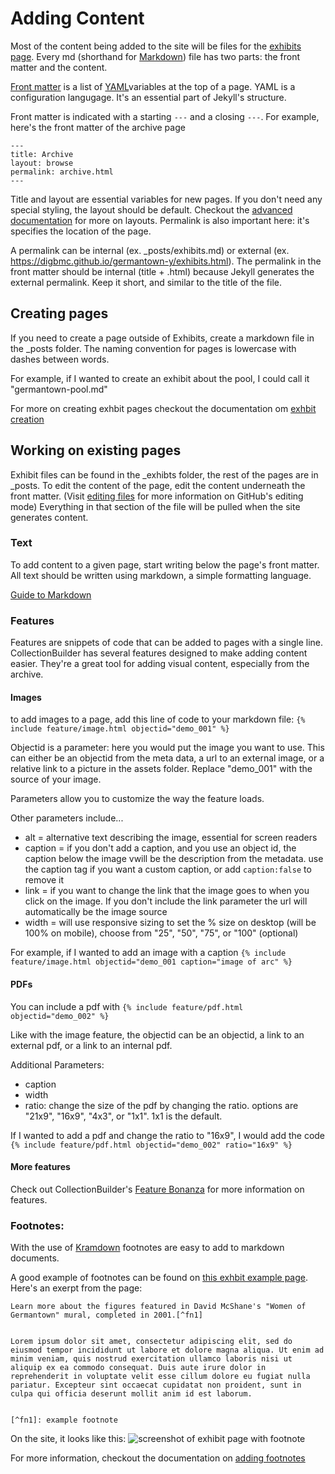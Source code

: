 
# Adding Content
Most of the content being added to the site will be files for the [exhibits page](../pages/exhibits.md). Every md (shorthand for [Markdown](https://www.markdownguide.org/getting-started/)) file has two parts: the front matter and the content.


[Front matter](https://jekyllrb.com/docs/front-matter/) is a list of [YAML](https://yaml.org/)variables at the top of a page. YAML is a configuration langugage. It's an essential part of Jekyll's structure.


Front matter is indicated with a starting `---` and a closing `---`. For example, here's the front matter of the archive page
```
---
title: Archive
layout: browse
permalink: archive.html
---
```


Title and layout are essential variables for new pages. If you don't need any special styling, the layout should be default. Checkout the [advanced documentation](advanced.md) for more on layouts. Permalink is also important here: it's specifies the location of the page.

A permalink can be internal (ex. _posts/exhibits.md) or external (ex. https://digbmc.github.io/germantown-y/exhibits.html). The permalink in the front matter should be internal (title + .html) because Jekyll generates the external permalink. Keep it short, and similar to the title of the file.


## Creating pages
If you need to create a page outside of Exhibits, create a markdown file in the _posts folder. The naming convention for pages is lowercase with dashes between words. <!-- I would provide an example of those naming conventions -->

<!--  add a line like "To learn how to edit pages inside of exhibits, check out [exhibit creation documentation](exhbit-creation.md). " -->

For example, if I wanted to create an exhibit about the pool, I could call it "germantown-pool.md"

For more on creating exhbit pages checkout the documentation om [exhbit creation](exhbit-creation.md)

## Working on existing pages
Exhibit files can be found in the _exhibts folder, the rest of the pages are in _posts. To edit the content of the page, edit the content underneath the front matter. (Visit [editing files](https://docs.github.com/en/repositories/working-with-files/managing-files/editing-files) for more information on GitHub's editing mode) Everything in that section of the file will be pulled when the site generates content.



### Text
To add content to a given page, start writing below the page's front matter. All text should be written using markdown, a simple formatting language.


[Guide to Markdown](https://www.markdownguide.org/basic-syntax/)



### Features
Features are snippets of code that can be added to pages with a single line. CollectionBuilder has several features designed to make adding content easier. They're a great tool for adding visual content, especially from the archive.


#### Images
to add images to a page, add this line of code to your markdown file: `{% include feature/image.html objectid="demo_001" %}`


Objectid is a parameter: here you would put the image you want to use. This can either be an objectid from the meta data, a url to an external image, or a relative link to a picture in the assets folder. Replace "demo_001" with the source of your image.


Parameters allow you to customize the way the feature loads.


Other parameters include...


- alt = alternative text describing the image, essential for screen readers
- caption = if you don't add a caption, and you use an object id, the caption below the image  vwill be the description from the metadata. use the caption tag if you want a custom caption, or add `caption:false` to remove it
- link = if you want to change the link that the image goes to when you click on the image. If you don't include the link parameter the url will automatically be the image source
 - width = will use responsive sizing to set the % size on desktop (will be 100% on mobile), choose from "25", "50", "75", or "100" (optional)

For example, if I wanted to add an image with a caption `{% include feature/image.html objectid="demo_001 caption="image of arc" %}`
#### PDFs
You can include a pdf with `{% include feature/pdf.html objectid="demo_002" %}`


Like with the image feature, the objectid can be an objectid, a link to an external pdf, or a link to an internal pdf.


Additional Parameters:
- caption
- width
- ratio: change the size of the pdf by changing the ratio. options are "21x9", "16x9", "4x3", or "1x1". 1x1 is the default.

If I wanted to add a pdf and change the ratio to "16x9", I would add the code `{% include feature/pdf.html objectid="demo_002" ratio="16x9" %}`

   <!--Give an example of what it would look like to add parameters into the code -->

#### More features
Check out CollectionBuilder's [Feature Bonanza](https://collectionbuilder.github.io/collectionbuilder-gh/feature_options.html) for more information on features.


### Footnotes:
With the use of [Kramdown](https://kramdown.gettalong.org/) footnotes are easy to add to markdown documents.

A good example of footnotes can be found on [this exhbit example page](_exhibits/example-1.md). Here's an exerpt from the page:

<!-- You should mention below that this is the example you're referencing to, it's a bit unclear -->

```
Learn more about the figures featured in David McShane's "Women of Germantown" mural, completed in 2001.[^fn1]


Lorem ipsum dolor sit amet, consectetur adipiscing elit, sed do eiusmod tempor incididunt ut labore et dolore magna aliqua. Ut enim ad minim veniam, quis nostrud exercitation ullamco laboris nisi ut aliquip ex ea commodo consequat. Duis aute irure dolor in reprehenderit in voluptate velit esse cillum dolore eu fugiat nulla pariatur. Excepteur sint occaecat cupidatat non proident, sunt in culpa qui officia deserunt mollit anim id est laborum.


[^fn1]: example footnote
```
On the site, it looks like this:
![screenshot of exhibit page with footnote](screenshots/adding-content-1.png)


 For more information, checkout the documentation on [adding footnotes](https://minicomp.github.io/ed/documentation/#footnotes)
